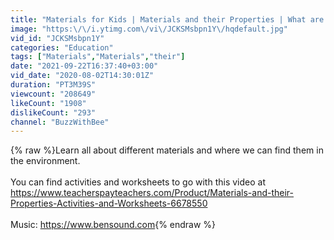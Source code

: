```yaml
---
title: "Materials for Kids | Materials and their Properties | What are Things Made From | Science for Kids"
image: "https:\/\/i.ytimg.com\/vi\/JCKSMsbpn1Y\/hqdefault.jpg"
vid_id: "JCKSMsbpn1Y"
categories: "Education"
tags: ["Materials","Materials","their"]
date: "2021-09-22T16:37:40+03:00"
vid_date: "2020-08-02T14:30:01Z"
duration: "PT3M39S"
viewcount: "208649"
likeCount: "1908"
dislikeCount: "293"
channel: "BuzzWithBee"
---
```

{% raw %}Learn all about different materials and where we can find them in the environment.<br /><br />You can find activities and worksheets to go with this video at <a rel="nofollow" target="blank" href="https://www.teacherspayteachers.com/Product/Materials-and-their-Properties-Activities-and-Worksheets-6678550">https://www.teacherspayteachers.com/Product/Materials-and-their-Properties-Activities-and-Worksheets-6678550</a><br /><br />Music: <a rel="nofollow" target="blank" href="https://www.bensound.com">https://www.bensound.com</a>{% endraw %}
